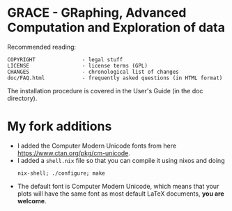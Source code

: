 
# GRACE - GRaphing, Advanced Computation and Exploration of data

Recommended reading:

```
COPYRIGHT               - legal stuff
LICENSE                 - license terms (GPL)
CHANGES                 - chronological list of changes
doc/FAQ.html            - frequently asked questions (in HTML format)
```

The installation procedure is covered in the User's Guide
(in the doc directory).

# My fork additions

- I added the Computer Modern Unicode fonts
  from here https://www.ctan.org/pkg/cm-unicode.
- I added a `shell.nix` file so that you can compile it using nixos
  and doing
  ```
  nix-shell; ./configure; make
  ```
- The default font is Computer Modern Unicode, which means
  that your plots will have the same font as most default LaTeX documents,
  **you are welcome**.
